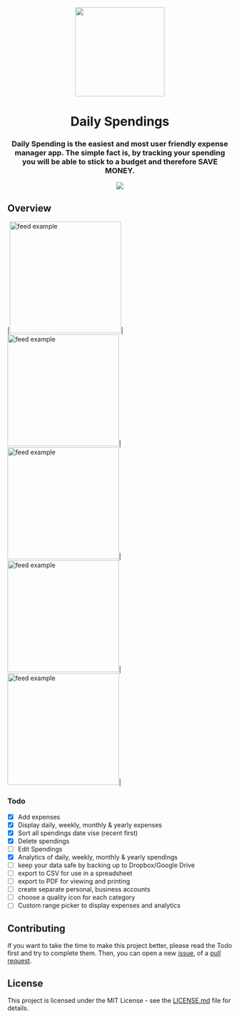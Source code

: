 <p align="center">
  <img src="https://user-images.githubusercontent.com/60619133/104684091-3c770300-571e-11eb-81dd-ce3079844f64.png" width="200">
</p>
<h1 align="center">Daily Spendings</h1>
<h3 align="center">Daily Spending is the easiest and most user friendly expense manager app. The simple fact is, by tracking your spending you will be able to stick to a budget and therefore SAVE MONEY.</h3>

<p align="center">
  <a href="https://github.com/Mufaddal5253110/DailySpending/stargazers">
    <img src="https://img.shields.io/github/stars/Mufaddal5253110/DailySpending.svg?style=for-the-badge">
  </a>
</p>


## Overview
|<img src="https://user-images.githubusercontent.com/60619133/104679994-ddf95700-5714-11eb-81a7-e7843e02b96d.jpg" alt="feed example" width = "250">|<img src="https://user-images.githubusercontent.com/60619133/104679978-d639b280-5714-11eb-8439-6b996b83b678.jpg" alt="feed example" width = "250">|<img src="https://user-images.githubusercontent.com/60619133/104679983-d89c0c80-5714-11eb-941b-046fc09c4f03.jpg" alt="feed example" width = "250">|<img src="https://user-images.githubusercontent.com/60619133/104679988-da65d000-5714-11eb-8154-329048e38afe.jpg" alt="feed example" width = "250">|<img src="https://user-images.githubusercontent.com/60619133/104679992-dc2f9380-5714-11eb-99d0-04196b04a70c.jpg" alt="feed example" width = "250">|


### Todo

- [x] Add expenses
- [x] Display daily, weekly, monthly & yearly expenses
- [x] Sort all spendings date vise (recent first)
- [x] Delete spendings
- [ ] Edit Spendings
- [x] Analytics of daily, weekly, monthly & yearly spendings
- [ ] keep your data safe by backing up to Dropbox/Google Drive
- [ ] export to CSV for use in a spreadsheet
- [ ] export to PDF for viewing and printing
- [ ] create separate personal, business accounts
- [ ] choose a quality icon for each category
- [ ] Custom range picker to display expenses and analytics

## Contributing

If you want to take the time to make this project better, please read the Todo first and try to complete them. Then, you can open a new [issue](https://github.com/Mufaddal5253110/DailySpending/issues/new/choose), of a [pull request](https://github.com/Mufaddal5253110/DailySpending/compare).

## License

This project is licensed under the MIT License - see the [LICENSE.md](LICENSE) file for details.

